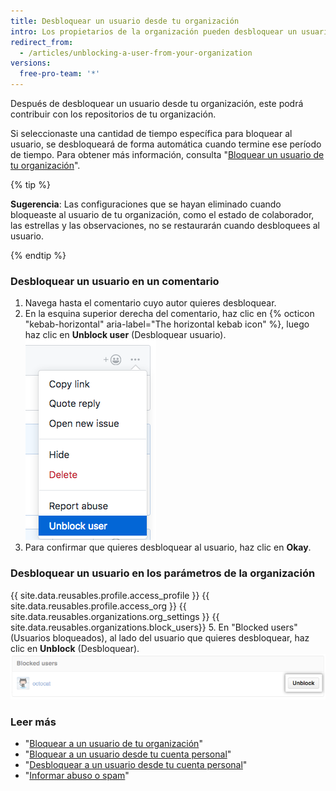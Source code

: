 ```yaml
---
title: Desbloquear un usuario desde tu organización
intro: Los propietarios de la organización pueden desbloquear un usuario que se haya bloqueado previamente y restaurar su acceso a los repositorios de la organización.
redirect_from:
  - /articles/unblocking-a-user-from-your-organization
versions:
  free-pro-team: '*'
---
```


Después de desbloquear un usuario desde tu organización, este podrá contribuir con los repositorios de tu organización.

Si seleccionaste una cantidad de tiempo específica para bloquear al usuario, se desbloqueará de forma automática cuando termine ese período de tiempo. Para obtener más información, consulta "[Bloquear un usuario de tu organización](/articles/blocking-a-user-from-your-organization)".

{% tip %}

**Sugerencia**: Las configuraciones que se hayan eliminado cuando bloqueaste al usuario de tu organización, como el estado de colaborador, las estrellas y las observaciones, no se restaurarán cuando desbloquees al usuario.

{% endtip %}

### Desbloquear un usuario en un comentario

1. Navega hasta el comentario cuyo autor quieres desbloquear.
2. En la esquina superior derecha del comentario, haz clic en {% octicon "kebab-horizontal" aria-label="The horizontal kebab icon" %}, luego haz clic en **Unblock user** (Desbloquear usuario). ![Ícono kebab horizontal y menú de moderación de comentarios que muestra la opción de desbloquear usuario](/assets/images/help/repository/comment-menu-unblock-user.png)
3. Para confirmar que quieres desbloquear al usuario, haz clic en **Okay**.

### Desbloquear un usuario en los parámetros de la organización

{{ site.data.reusables.profile.access_profile }}
{{ site.data.reusables.profile.access_org }}
{{ site.data.reusables.organizations.org_settings }}
{{ site.data.reusables.organizations.block_users}}
5. En "Blocked users" (Usuarios bloqueados), al lado del usuario que quieres desbloquear, haz clic en **Unblock** (Desbloquear). ![Botón Unblock user (Desbloquear usuario)](/assets/images/help/organizations/org-unblock-user-button.png)

### Leer más

- "[Bloquear a un usuario de tu organización](/articles/unblocking-a-user-from-your-organization)"
- "[Bloquear a un usuario desde tu cuenta personal](/articles/blocking-a-user-from-your-personal-account)"
- "[Desbloquear a un usuario desde tu cuenta personal](/articles/unblocking-a-user-from-your-personal-account)"
- "[Informar abuso o spam](/articles/reporting-abuse-or-spam)"
